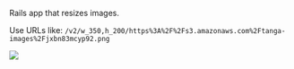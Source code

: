 Rails app that resizes images.

Use URLs like: `/v2/w_350,h_200/https%3A%2F%2Fs3.amazonaws.com%2Ftanga-images%2Fjxbn83mcyp92.png`

<img src='https://travis-ci.org/joevandyk/image_resizer.svg?branch=master' />
